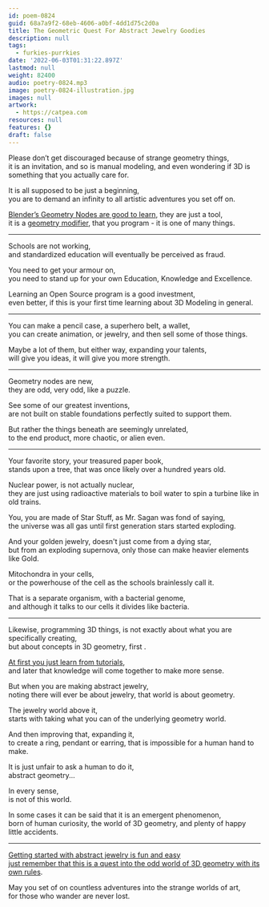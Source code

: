 ```yaml
---
id: poem-0824
guid: 68a7a9f2-68eb-4606-a0bf-4dd1d75c2d0a
title: The Geometric Quest For Abstract Jewelry Goodies
description: null
tags:
  - furkies-purrkies
date: '2022-06-03T01:31:22.897Z'
lastmod: null
weight: 82400
audio: poetry-0824.mp3
image: poetry-0824-illustration.jpg
images: null
artwork:
  - https://catpea.com
resources: null
features: {}
draft: false
---
```


Please don’t get discouraged because of strange geometry things,\
it is an invitation, and so is manual modeling, and even wondering if 3D is something that you actually care for.

It is all supposed to be just a beginning,\
you are to demand an infinity to all artistic adventures you set off on.

[Blender’s Geometry Nodes are good to learn](https://www.youtube.com/watch?v=D5VYCxaX11U), they are just a tool,\
it is a [geometry modifier](https://www.youtube.com/watch?v=idcFMhoSdIc), that you program - it is one of many things.

---

Schools are not working,\
and standardized education will eventually be perceived as fraud.

You need to get your armour on,\
you need to stand up for your own Education, Knowledge and Excellence.

Learning an Open Source program is a good investment,\
even better, if this is your first time learning about 3D Modeling in general.

---

You can make a pencil case, a superhero belt, a wallet,\
you can create animation, or jewelry, and then sell some of those things.

Maybe a lot of them, but either way, expanding your talents,\
will give you ideas, it will give you more strength.

---

Geometry nodes are new,\
they are odd, very odd, like a puzzle.

See some of our greatest inventions,\
are not built on stable foundations perfectly suited to support them.

But rather the things beneath are seemingly unrelated,\
to the end product, more chaotic, or alien even.

---

Your favorite story, your treasured paper book,\
stands upon a tree, that was once likely over a hundred years old.

Nuclear power, is not actually nuclear,\
they are just using radioactive materials to boil water to spin a turbine like in old trains.

You, you are made of Star Stuff, as Mr. Sagan was fond of saying,\
the universe was all gas until first generation stars started exploding.

And your golden jewelry, doesn't just come from a dying star,\
but from an exploding supernova, only those can make heavier elements like Gold.

Mitochondra in your cells,\
or the powerhouse of the cell as the schools brainlessly call it.

That is a separate organism, with a bacterial genome,\
and although it talks to our cells it divides like bacteria.

---

Likewise, programming 3D things, is not exactly about what you are specifically creating,\
but about concepts in 3D geometry, first .

[At first you just learn from tutorials](https://www.youtube.com/results?sp=mAEB\&search_query=Blender+Geometry+Nodes+Tutorial),\
and later that knowledge will come together to make more sense.

But when you are making abstract jewelry,\
noting there will ever be about jewelry, that world is about geometry.

The jewelry world above it,\
starts with taking what you can of the underlying geometry world.

And then improving that, expanding it,\
to create a ring, pendant or earring, that is impossible for a human hand to make.

It is just unfair to ask a human to do it,\
abstract geometry...

In every sense,\
is not of this world.

In some cases it can be said that it is an emergent phenomenon,\
born of human curiosity, the world of 3D geometry, and plenty of happy little accidents.

---

[Getting started with abstract jewelry is fun and easy](https://www.youtube.com/watch?v=t_Xfl9Nub-I)\
[just remember that this is a quest into the odd world of 3D geometry with its own rules](https://www.youtube.com/watch?v=nFtRnBErnmw).

May you set of on countless adventures into the strange worlds of art,\
for those who wander are never lost.
